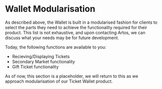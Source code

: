# Wallet Modularisation

As described above, the Wallet is built in a modularised fashion for clients to select the parts they need to achieve the functionality required for their product. This list is not exhaustive, and upon contacting Artos, we can discuss what your needs may be for future development.

Today, the following functions are available to you:
- Recieving/Displaying Tickets
- Secondary Market functionality
- Gift Ticket functionality

<aside class="notice">
As of now, this section is a placeholder, we will return to this as we approach modularisation of our Ticket Wallet product.
</aside>
